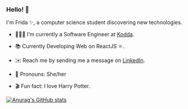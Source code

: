 ### Hello! 👋

I'm Frida ✨, a computer science student discovering new technologies.

* 👩🏻‍💻 I’m currently a Software Engineer at [Kodda](https://kodda.mx/).

* 📚 Currently Developing Web on ReactJS ⚛️.

* ✉️ Reach me by sending me a message on [LinkedIn](https://www.linkedin.com/in/fridag/).

* 🙂 Pronouns: She/her

* 🎬 Fun fact: I love Harry Potter.

[![Anurag's GitHub stats](https://github-readme-stats.vercel.app/api?username=fridagtt&count_private=true&show_icons=true&theme=vue&hide=contribs)](https://github.com/anuraghazra/github-readme-stats)
